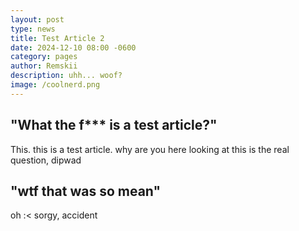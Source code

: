 ```yaml
---
layout: post
type: news
title: Test Article 2
date: 2024-12-10 08:00 -0600
category: pages
author: Remskii
description: uhh... woof?
image: /coolnerd.png
---
```


## "What the f*** is a test article?"

This. this is a test article. why are you here looking at this is the real question, dipwad

## "wtf that was so mean"

oh :< sorgy, accident
